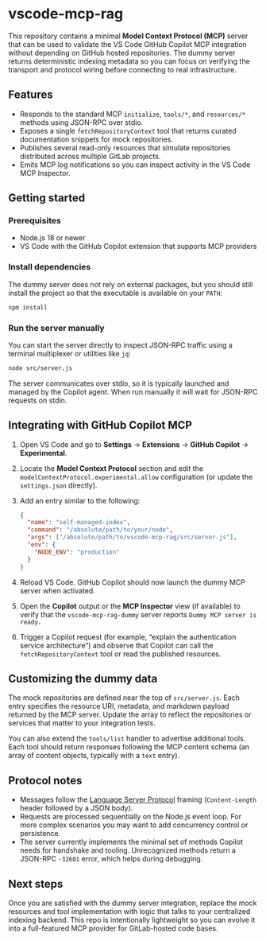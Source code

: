 # vscode-mcp-rag

This repository contains a minimal **Model Context Protocol (MCP)** server that can be used to validate the VS Code GitHub Copilot MCP integration without depending on GitHub hosted repositories. The dummy server returns deterministic indexing metadata so you can focus on verifying the transport and protocol wiring before connecting to real infrastructure.

## Features

- Responds to the standard MCP `initialize`, `tools/*`, and `resources/*` methods using JSON-RPC over stdio.
- Exposes a single `fetchRepositoryContext` tool that returns curated documentation snippets for mock repositories.
- Publishes several read-only resources that simulate repositories distributed across multiple GitLab projects.
- Emits MCP log notifications so you can inspect activity in the VS Code MCP Inspector.

## Getting started

### Prerequisites

- Node.js 18 or newer
- VS Code with the GitHub Copilot extension that supports MCP providers

### Install dependencies

The dummy server does not rely on external packages, but you should still install the project so that the executable is available on your `PATH`:

```bash
npm install
```

### Run the server manually

You can start the server directly to inspect JSON-RPC traffic using a terminal multiplexer or utilities like `jq`:

```bash
node src/server.js
```

The server communicates over stdio, so it is typically launched and managed by the Copilot agent. When run manually it will wait for JSON-RPC requests on stdin.

## Integrating with GitHub Copilot MCP

1. Open VS Code and go to **Settings** → **Extensions** → **GitHub Copilot** → **Experimental**.
2. Locate the **Model Context Protocol** section and edit the `modelContextProtocol.experimental.allow` configuration (or update the `settings.json` directly).
3. Add an entry similar to the following:

   ```json
   {
     "name": "self-managed-index",
     "command": "/absolute/path/to/your/node",
     "args": ["/absolute/path/to/vscode-mcp-rag/src/server.js"],
     "env": {
       "NODE_ENV": "production"
     }
   }
   ```

4. Reload VS Code. GitHub Copilot should now launch the dummy MCP server when activated.
5. Open the **Copilot** output or the **MCP Inspector** view (if available) to verify that the `vscode-mcp-rag-dummy` server reports `Dummy MCP server is ready.`
6. Trigger a Copilot request (for example, “explain the authentication service architecture”) and observe that Copilot can call the `fetchRepositoryContext` tool or read the published resources.

## Customizing the dummy data

The mock repositories are defined near the top of `src/server.js`. Each entry specifies the resource URI, metadata, and markdown payload returned by the MCP server. Update the array to reflect the repositories or services that matter to your integration tests.

You can also extend the `tools/list` handler to advertise additional tools. Each tool should return responses following the MCP content schema (an array of content objects, typically with a `text` entry).

## Protocol notes

- Messages follow the [Language Server Protocol](https://microsoft.github.io/language-server-protocol/specifications/lsp/3.17/specification/#headerPart) framing (`Content-Length` header followed by a JSON body).
- Requests are processed sequentially on the Node.js event loop. For more complex scenarios you may want to add concurrency control or persistence.
- The server currently implements the minimal set of methods Copilot needs for handshake and tooling. Unrecognized methods return a JSON-RPC `-32601` error, which helps during debugging.

## Next steps

Once you are satisfied with the dummy server integration, replace the mock resources and tool implementation with logic that talks to your centralized indexing backend. This repo is intentionally lightweight so you can evolve it into a full-featured MCP provider for GitLab-hosted code bases.
